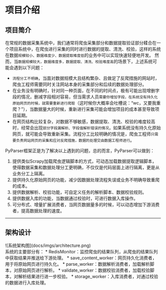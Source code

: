 # 项目介绍

## 项目简介
在常规的数据采集系统中，我们通常将爬虫采集部分和数据提取验证部分糅合在一个项目系统中，在爬虫进行采集的同时进行数据的提取、清洗、校验，这样的系统在数据`规模较小、数据维度少、数据提取难度低`的业务中可以实现快速轻便地开发。
然而，当`数据规模较大，数据维度多，数据提取、清洗、校验难度高`的场景下，上述系统可能会遇到以下问题：
* `流程分工不明确`，当面对数据规模大且结构繁杂、且做足了反爬措施的网站时，爬虫工程师需要同时关注网站本身的采集部分和后续的数据处理部分。
* 在业务没有明确时，针对同一种页面，在不同的时间点，极有可能出现增删字段的情况，删减字段相对容易，但当需求人员`需要你增加字段，在系统没有持久化原始网页的时候，就需要重新进行爬取`（这时候你大概率会吐槽说：“wc，又要我重爬？”），当数据量大的时候，重新进行采集可能会增加项目的成本甚至导致项目延期。
* 在网页结构比较复杂，对数据不够敏感，数据提取、清洗、校验的难度较高时，经常会出现`部分字段漏解析、字段值解析错误的情况`，如果系统没有持久化原始网页，就可能会导致重新采集。流程分工比较明确的情况是，爬虫工程师`只需要负责网站网页的采集和应对反爬措施，数据的处理交由数据工程师进行`。

PyParser框架正是为了解决以上遇到的问题，总的而言，PyParser可以做到：
1. 提供类似Scrapy加载爬虫逻辑脚本的方式，可动态加载数据提取逻辑脚本，使得数据采集和数据处理分工更明确，不仅仅是代码层面上进行隔离，更是从业务分工上隔离。
2. 提供持久化原始网页的功能，减少因数据处理流程失误或业务不明确导致重爬的成本。
3. 提供数据解析、校验功能，可自定义任务的解析脚本、数据校验规则。
4. 提供数据入库的功能，当数据通过校验时，可进行数据入库操作。
5. 可分布式、增量扩展消费者，当网页数据量多的时候，可以动态增加下游消费者，提高数据处理的速度。

---

## 架构设计
<div style="align: center">![系统架构图](docs/imgs/architecture.png)
</div>
系统的主要部分有：
* RedisMonitor：监控爬虫的结果队列，从爬虫的结果队列中获取结果并推送给下游处理。
* save_content_worker：网页持久化消费者，用于将原始网页进行持久化。
* parse_worker：数据解析消费者，加载解析脚本，对原始网页进行解析。
* validate_worker：数据校验消费者，加载校验脚本，对解析结果进行进一步校验。
* storage_worker：入库消费者，对通过校验的数据进行入库处理。

